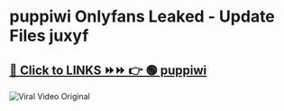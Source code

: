 
 # puppiwi Onlyfans Leaked - Update Files juxyf

## <h2><a href="https://clipsfans.com/puppiwi&ref=git">🔗 Click to LINKS ⏩⏩ 👉 🟢 puppiwi </a></h2>

<a href="https://clipsfans.com/puppiwi&ref=git" rel="nofollow" data-target="animated-image.originalLink"><img src="https://i.ibb.co.com/xMMVF88/686577567.gif" alt="Viral Video Original" style="max-width: 100%; display: inline-block;" data-target="animated-image.originalImage"></a>

